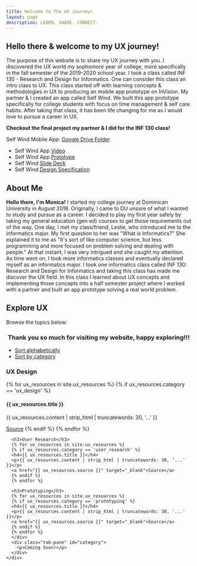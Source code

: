 ```yaml
---
title: Welcome to The UX Journey!
layout: page
description: LEARN. SHARE. CONNECT.
---
```

## **Hello there & welcome to my UX journey!**

The purpose of this website is to share my UX journey with you. I discovered the UX world my sophomore year of college, more specifically in the fall semester of the 2019-2020 school year. I took a class called INF 130 - Research and Design for Informatics. One can consider this class an intro class to UX. This class started off with learning concepts & methodologies in UX to producing an mobile app prototype on InVision. My partner & I created an app called Self Wind. We built this app prototype specifically for college students with focus on time management & self care habits. After taking that class, it has been life changing for me as I would love to pursue a career in UX.

**Checkout the final project my partner & I did for the INF 130 class!**

Self Wind Mobile App: [Google Drive Folder](https://drive.google.com/drive/folders/1KDjBvgNL-90V-HWfQKFecQ_WxXeZktib?usp=sharing)
- Self Wind App [Video](https://www.youtube.com/watch?v=DKGHDoKX1iw&t=1s)
- Self Wind App [Prototype](https://projects.invisionapp.com/prototype/ck37tw6d6003qel01e3sxl391/play)
- Self Wind [Slide Deck](https://drive.google.com/file/d/1ckfrvSx-cHvsaztGnpVGXufCcoqpmLYt/view?usp=sharing)
- Self Wind [Design Specification](https://drive.google.com/file/d/1iNyZE5q3RhSJxcDvp8n3dlMNscotHS5S/view?usp=sharing)

## **About Me**
**Hello there, I'm Monica!** I started my college journey at Dominican University in August 2018. Originally, I came to DU unsure of what I wanted to study and pursue as a career. I decided to play my first year safely by taking my general education (gen ed) courses to get those requirements out of the way. One day, I met my class/friend, Leslie, who introduced me to the informatics major. My first question to her was "What is Informatics?" She explained it to me as "It's sort of like computer science, but less programming and more focused on problem solving and dealing with people." At that instant, I was very intrigued and she caught my attention. As time went on, I took more informatics classes and eventually declared myself as an informatics major. I took one informatics class called INF 130: Research and Design for Informatics and taking this class has made me discover the UX field. In this class I learned about UX concepts and implementing those concepts into a half semester project where I worked with a partner and built an app prototype solving a real world problem.

## **Explore UX**
<p>Browse the topics below:</p>

### **<center>Thank you so much for visiting my website, happy exploring!!!</center>**

<div class="card card-nav-tabs card-plain">
  <div class="card-header card-header-danger">
    <!-- colors: "header-primary", "header-info", "header-success", "header-warning", "header-danger" -->
    <div class="nav-tabs-navigation">
      <div class="nav-tabs-wrapper">
        <ul class="nav nav-tabs" data-tabs="tabs">
          <li class="nav-item">
            <a class="nav-link active show" href="#alpha" data-toggle="tab">Sort alphabetically</a>
          </li>
          <li class="nav-item">
            <a class="nav-link" href="#category" data-toggle="tab">Sort by category</a>
          </li>
        </ul>
      </div>
    </div>
  </div>
  <div class="card-body ">
    <div class="tab-content">
      <div class="tab-pane active show" id="alpha">
      <h3>UX Design</h3>
      {% for ux_resources in site.ux_resources %}
      {% if ux_resources.category == 'ux_design' %}
      <h4>{{ ux_resources.title }}</h4>
      <p>{{ ux_resources.content | strip_html | truncatewords: 30, '...' }}</p>
      <a href="{{ ux_resources.source }}" target="_blank">Source</a>
      {% endif %}
      {% endfor %}

      <h3>User Research</h3>
      {% for ux_resources in site.ux_resources %}
      {% if ux_resources.category == 'user_research' %}
      <h4>{{ ux_resources.title }}</h4>
      <p>{{ ux_resources.content | strip_html | truncatewords: 30, '...' }}</p>
      <a href="{{ ux_resources.source }}" target="_blank">Source</a>
      {% endif %}
      {% endfor %}

      <h3>Prototyping</h3>
      {% for ux_resources in site.ux_resources %}
      {% if ux_resources.category == 'prototyping' %}
      <h4>{{ ux_resources.title }}</h4>
      <p>{{ ux_resources.content | strip_html | truncatewords: 30, '...' }}</p>
      <a href="{{ ux_resources.source }}" target="_blank">Source</a>
      {% endif %}
      {% endfor %}
      </div>
      <div class="tab-pane" id="category">
        <p>Coming Soon!</p>
      </div>
    </div>
  </div>
</div>
